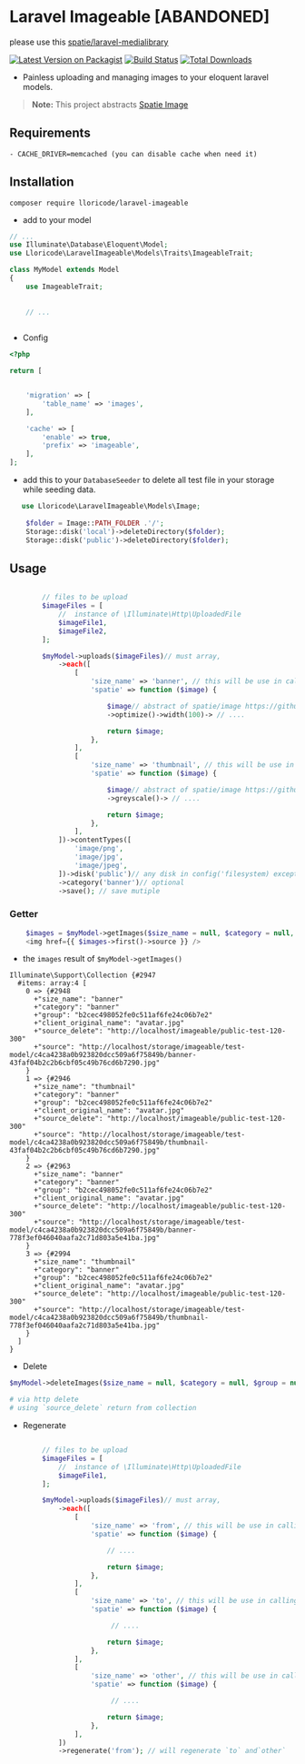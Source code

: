 # Laravel Imageable [ABANDONED]
please use this [spatie/laravel-medialibrary](https://github.com/spatie/laravel-medialibrary)

[![Latest Version on Packagist](https://img.shields.io/packagist/v/lloricode/laravel-imageable.svg)](https://packagist.org/packages/lloricode/laravel-imageable) [![Build Status](https://travis-ci.org/lloricode/laravel-imageable.svg?branch=develop)](https://travis-ci.org/lloricode/laravel-imageable) [![Total Downloads](https://img.shields.io/packagist/dt/lloricode/laravel-imageable.svg)](https://packagist.org/packages/lloricode/laravel-imageable)


- Painless uploading and managing images to your eloquent laravel models.
> **Note:** This project abstracts [Spatie Image](https://github.com/spatie/image)



## Requirements
    - CACHE_DRIVER=memcached (you can disable cache when need it)


## Installation

```
composer require lloricode/laravel-imageable
```
- add to your model
```php
// ...
use Illuminate\Database\Eloquent\Model;
use Lloricode\LaravelImageable\Models\Traits\ImageableTrait;

class MyModel extends Model
{
    use ImageableTrait;
    
    
    // ...
    

```
- Config
```php
<?php

return [


    'migration' => [
        'table_name' => 'images',
    ],

    'cache' => [
        'enable' => true,
        'prefix' => 'imageable',
    ],
];
```
- add this to your `DatabaseSeeder` to delete all test file in your storage while seeding data.
```php
   use Lloricode\LaravelImageable\Models\Image;
        
    $folder = Image::PATH_FOLDER .'/';
    Storage::disk('local')->deleteDirectory($folder);
    Storage::disk('public')->deleteDirectory($folder);
```
## Usage
```php

        // files to be upload 
        $imageFiles = [
            //  instance of \Illuminate\Http\UploadedFile
            $imageFile1,
            $imageFile2,
        ];

        $myModel->uploads($imageFiles)// must array, 
            ->each([
                [
                    'size_name' => 'banner', // this will be use in calling image
                    'spatie' => function ($image) {

                        $image// abstract of spatie/image https://github.com/spatie/image
                        ->optimize()->width(100)-> // ....

                        return $image;
                    },
                ],
                [
                    'size_name' => 'thumbnail', // this will be use in calling image
                    'spatie' => function ($image) {

                        $image// abstract of spatie/image https://github.com/spatie/image
                        ->greyscale()-> // ....

                        return $image;
                    },
                ],
            ])->contentTypes([
                'image/png',
                'image/jpg',
                'image/jpeg',
            ])->disk('public')// any disk in config('filesystem) except cloud
            ->category('banner')// optional
            ->save(); // save mutiple 
```

### Getter
```php
    $images = $myModel->getImages($size_name = null, $category = null, $group = null); // a size_name use when uploading,
    <img href={{ $images->first()->source }} />
```
- the `images` result of `$myModel->getImages()`
```
Illuminate\Support\Collection {#2947
  #items: array:4 [
    0 => {#2948
      +"size_name": "banner"
      +"category": "banner"
      +"group": "b2cec498052fe0c511af6fe24c06b7e2"
      +"client_original_name": "avatar.jpg"
      +"source_delete": "http://localhost/imageable/public-test-120-300"
      +"source": "http://localhost/storage/imageable/test-model/c4ca4238a0b923820dcc509a6f75849b/banner-43faf04b2c2b6cbf05c49b76cd6b7290.jpg"
    }
    1 => {#2946
      +"size_name": "thumbnail"
      +"category": "banner"
      +"group": "b2cec498052fe0c511af6fe24c06b7e2"
      +"client_original_name": "avatar.jpg"
      +"source_delete": "http://localhost/imageable/public-test-120-300"
      +"source": "http://localhost/storage/imageable/test-model/c4ca4238a0b923820dcc509a6f75849b/thumbnail-43faf04b2c2b6cbf05c49b76cd6b7290.jpg"
    }
    2 => {#2963
      +"size_name": "banner"
      +"category": "banner"
      +"group": "b2cec498052fe0c511af6fe24c06b7e2"
      +"client_original_name": "avatar.jpg"
      +"source_delete": "http://localhost/imageable/public-test-120-300"
      +"source": "http://localhost/storage/imageable/test-model/c4ca4238a0b923820dcc509a6f75849b/banner-778f3ef046040aafa2c71d803a5e41ba.jpg"
    }
    3 => {#2994
      +"size_name": "thumbnail"
      +"category": "banner"
      +"group": "b2cec498052fe0c511af6fe24c06b7e2"
      +"client_original_name": "avatar.jpg"
      +"source_delete": "http://localhost/imageable/public-test-120-300"
      +"source": "http://localhost/storage/imageable/test-model/c4ca4238a0b923820dcc509a6f75849b/thumbnail-778f3ef046040aafa2c71d803a5e41ba.jpg"
    }
  ]
}
```
- Delete
```php
$myModel->deleteImages($size_name = null, $category = null, $group = null);

# via http delete
# using `source_delete` return from collection
```
- Regenerate
```php

        // files to be upload 
        $imageFiles = [
            //  instance of \Illuminate\Http\UploadedFile
            $imageFile1,
        ];

        $myModel->uploads($imageFiles)// must array, 
            ->each([
                [
                    'size_name' => 'from', // this will be use in calling image
                    'spatie' => function ($image) {

                        // ....

                        return $image;
                    },
                ],
                [
                    'size_name' => 'to', // this will be use in calling image
                    'spatie' => function ($image) {

                         // ....

                        return $image;
                    },
                ],
                [
                    'size_name' => 'other', // this will be use in calling image
                    'spatie' => function ($image) {

                         // ....

                        return $image;
                    },
                ],
            ])
            ->regenerate('from'); // will regenerate `to` and`other`
```
